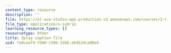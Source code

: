```yaml
---
content_type: resource
description: ''
file: https://ol-ocw-studio-app-production.s3.amazonaws.com/courses/2-627-fundamentals-of-photovoltaics-fall-2013/7a0ceaf47d40c50933b6e6452dca98e4_LOVZE9WalRE.srt
file_type: application/x-subrip
learning_resource_types: []
resourcetype: Other
title: 3play caption file
uid: 7a0ceaf4-7d40-c509-33b6-e6452dca98e4
---
```

